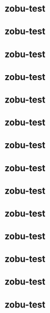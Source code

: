 # zobu-test
# zobu-test
# zobu-test
# zobu-test
# zobu-test
# zobu-test
# zobu-test
# zobu-test
# zobu-test
# zobu-test
# zobu-test
# zobu-test
# zobu-test
# zobu-test
